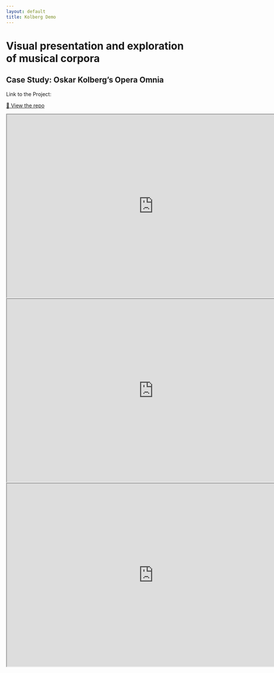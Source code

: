 ```yaml
---
layout: default
title: Kolberg Demo
---
```


# Visual presentation and exploration of musical corpora
## Case Study: Oskar Kolberg’s Opera Omnia

Link to the Project:

[🔗 View the repo](https://github.com/annamatuszewska/kolberg-demo#)

  <iframe
    width="800"
    height="500"
    src="https://www.youtube-nocookie.com/embed/KkT90Whydng"
    title="Kolberg Demo - Subcollections Comparison"
    allowfullscreen
  ></iframe>

  <iframe
    width="800"
    height="500"
    src="https://www.youtube-nocookie.com/embed/MHrSAGlb6tQ"
    title="Kolberg Demo - Melodic Analysis"
    allowfullscreen
  ></iframe>
  
  <iframe
    width="800"
    height="500"
    src="https://www.youtube-nocookie.com/embed/5lZCtsznAZE"
    title="Kolberg Demo - Rhythmical Analysis"
    allowfullscreen
  ></iframe>